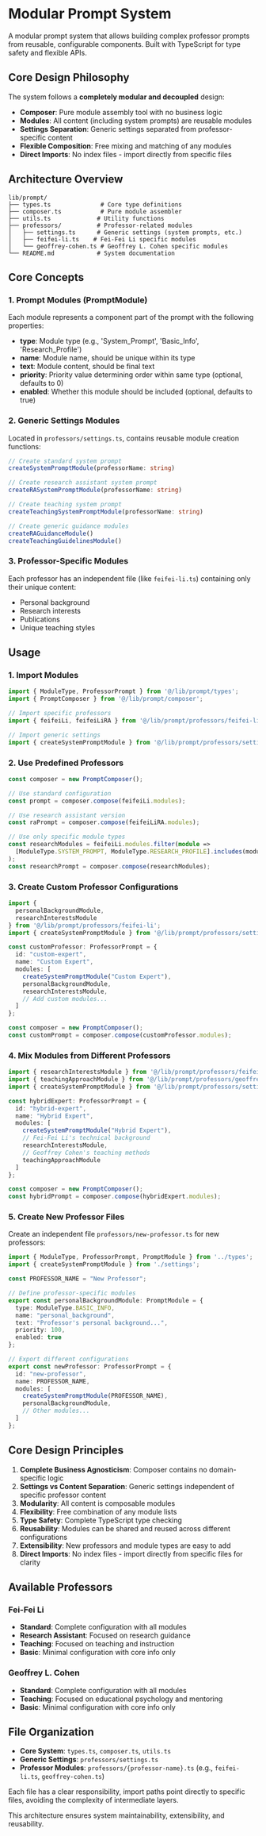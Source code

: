 # Modular Prompt System

A modular prompt system that allows building complex professor prompts from reusable, configurable components. Built with TypeScript for type safety and flexible APIs.

## Core Design Philosophy

The system follows a **completely modular and decoupled** design:
- **Composer**: Pure module assembly tool with no business logic
- **Modules**: All content (including system prompts) are reusable modules
- **Settings Separation**: Generic settings separated from professor-specific content
- **Flexible Composition**: Free mixing and matching of any modules
- **Direct Imports**: No index files - import directly from specific files

## Architecture Overview

```
lib/prompt/
├── types.ts              # Core type definitions
├── composer.ts           # Pure module assembler
├── utils.ts             # Utility functions
├── professors/          # Professor-related modules
│   ├── settings.ts      # Generic settings (system prompts, etc.)
│   ├── feifei-li.ts    # Fei-Fei Li specific modules
│   └── geoffrey-cohen.ts # Geoffrey L. Cohen specific modules
└── README.md            # System documentation
```

## Core Concepts

### 1. Prompt Modules (PromptModule)

Each module represents a component part of the prompt with the following properties:

- **type**: Module type (e.g., 'System_Prompt', 'Basic_Info', 'Research_Profile')
- **name**: Module name, should be unique within its type
- **text**: Module content, should be final text
- **priority**: Priority value determining order within same type (optional, defaults to 0)
- **enabled**: Whether this module should be included (optional, defaults to true)

### 2. Generic Settings Modules

Located in `professors/settings.ts`, contains reusable module creation functions:

```typescript
// Create standard system prompt
createSystemPromptModule(professorName: string)

// Create research assistant system prompt
createRASystemPromptModule(professorName: string)

// Create teaching system prompt
createTeachingSystemPromptModule(professorName: string)

// Create generic guidance modules
createRAGuidanceModule()
createTeachingGuidelinesModule()
```

### 3. Professor-Specific Modules

Each professor has an independent file (like `feifei-li.ts`) containing only their unique content:
- Personal background
- Research interests
- Publications
- Unique teaching styles

## Usage

### 1. Import Modules

```typescript
import { ModuleType, ProfessorPrompt } from '@/lib/prompt/types';
import { PromptComposer } from '@/lib/prompt/composer';

// Import specific professors
import { feifeiLi, feifeiLiRA } from '@/lib/prompt/professors/feifei-li';

// Import generic settings
import { createSystemPromptModule } from '@/lib/prompt/professors/settings';
```

### 2. Use Predefined Professors

```typescript
const composer = new PromptComposer();

// Use standard configuration
const prompt = composer.compose(feifeiLi.modules);

// Use research assistant version
const raPrompt = composer.compose(feifeiLiRA.modules);

// Use only specific module types
const researchModules = feifeiLi.modules.filter(module =>
  [ModuleType.SYSTEM_PROMPT, ModuleType.RESEARCH_PROFILE].includes(module.type as ModuleType)
);
const researchPrompt = composer.compose(researchModules);
```

### 3. Create Custom Professor Configurations

```typescript
import {
  personalBackgroundModule,
  researchInterestsModule
} from '@/lib/prompt/professors/feifei-li';
import { createSystemPromptModule } from '@/lib/prompt/professors/settings';

const customProfessor: ProfessorPrompt = {
  id: "custom-expert",
  name: "Custom Expert",
  modules: [
    createSystemPromptModule("Custom Expert"),
    personalBackgroundModule,
    researchInterestsModule,
    // Add custom modules...
  ]
};

const composer = new PromptComposer();
const customPrompt = composer.compose(customProfessor.modules);
```

### 4. Mix Modules from Different Professors

```typescript
import { researchInterestsModule } from '@/lib/prompt/professors/feifei-li';
import { teachingApproachModule } from '@/lib/prompt/professors/geoffrey-cohen';
import { createSystemPromptModule } from '@/lib/prompt/professors/settings';

const hybridExpert: ProfessorPrompt = {
  id: "hybrid-expert",
  name: "Hybrid Expert",
  modules: [
    createSystemPromptModule("Hybrid Expert"),
    // Fei-Fei Li's technical background
    researchInterestsModule,
    // Geoffrey Cohen's teaching methods
    teachingApproachModule
  ]
};

const composer = new PromptComposer();
const hybridPrompt = composer.compose(hybridExpert.modules);
```

### 5. Create New Professor Files

Create an independent file `professors/new-professor.ts` for new professors:

```typescript
import { ModuleType, ProfessorPrompt, PromptModule } from '../types';
import { createSystemPromptModule } from './settings';

const PROFESSOR_NAME = "New Professor";

// Define professor-specific modules
export const personalBackgroundModule: PromptModule = {
  type: ModuleType.BASIC_INFO,
  name: "personal_background",
  text: "Professor's personal background...",
  priority: 100,
  enabled: true
};

// Export different configurations
export const newProfessor: ProfessorPrompt = {
  id: "new-professor",
  name: PROFESSOR_NAME,
  modules: [
    createSystemPromptModule(PROFESSOR_NAME),
    personalBackgroundModule,
    // Other modules...
  ]
};
```

## Core Design Principles

1. **Complete Business Agnosticism**: Composer contains no domain-specific logic
2. **Settings vs Content Separation**: Generic settings independent of specific professor content
3. **Modularity**: All content is composable modules
4. **Flexibility**: Free combination of any module lists
5. **Type Safety**: Complete TypeScript type checking
6. **Reusability**: Modules can be shared and reused across different configurations
7. **Extensibility**: New professors and module types are easy to add
8. **Direct Imports**: No index files - import directly from specific files for clarity

## Available Professors

### Fei-Fei Li
- **Standard**: Complete configuration with all modules
- **Research Assistant**: Focused on research guidance
- **Teaching**: Focused on teaching and instruction
- **Basic**: Minimal configuration with core info only

### Geoffrey L. Cohen
- **Standard**: Complete configuration with all modules
- **Teaching**: Focused on educational psychology and mentoring
- **Basic**: Minimal configuration with core info only

## File Organization

- **Core System**: `types.ts`, `composer.ts`, `utils.ts`
- **Generic Settings**: `professors/settings.ts`
- **Professor Modules**: `professors/{professor-name}.ts` (e.g., `feifei-li.ts`, `geoffrey-cohen.ts`)

Each file has a clear responsibility, import paths point directly to specific files, avoiding the complexity of intermediate layers.

This architecture ensures system maintainability, extensibility, and reusability.